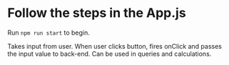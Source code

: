 # Follow the steps in the App.js 

Run `npm run start` to begin.

Takes input from user. When user clicks button, fires onClick and passes the input value to back-end. Can be used in queries and calculations.

